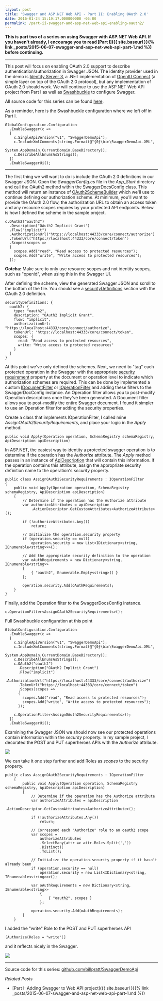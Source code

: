 ```yaml
---
layout: post
title: 'Swagger and ASP.NET Web API - Part II: Enabling OAuth 2.0'
date: 2016-01-24 15:19:17.000000000 -05:00
permalink: /part-ii-swagger-and-asp-net-web-api-enabling-oauth2/
---
```

**This is part two of a series on using Swagger with ASP.NET Web API. If you haven't already, I encourage you to read 
[Part I]({{ site.baseurl }}{% link _posts/2015-06-07-swagger-and-asp-net-web-api-part-1.md %}) before continuing.**

---

This post will focus on enabling OAuth 2.0 support to describe authentication/authorization in  Swagger JSON. The identity provider used in the demo is <a href="https://github.com/IdentityServer/IdentityServer3" target="_blank">Identity Server 3</a>, a .NET implementation of <a href="https://openid.net/connect/" target="_blank">OpenID Connect</a> (a simple layer on top of the OAuth 2.0 protocol), but any implementation of OAuth 2.0 should work. We will continue to use the ASP.NET Web API project from Part I as well as <a href="https://github.com/domaindrivendev/Swashbuckle" target="_blank">Swashbuckle</a> to configure Swagger.

All source code for this series can be found <a href="https://github.com/billpratt/SwaggerDemoApi" target="_blank">here</a>.

As a reminder, here is the Swashbuckle configuration where we left off in Part I.
```
GlobalConfiguration.Configuration
  .EnableSwagger(c =>
  {
    c.SingleApiVersion("v1", "SwaggerDemoApi");
    c.IncludeXmlComments(string.Format(@"{0}\bin\SwaggerDemoApi.XML", 
                         System.AppDomain.CurrentDomain.BaseDirectory));
    c.DescribeAllEnumsAsStrings();
  })
  .EnableSwaggerUi();
```
---
The first thing we will want to do is include the OAuth 2.0 definitions in our Swagger JSON. Open the *SwaggerConfig.cs* file in the *App_Start* directory and call the OAuth2 method within the <a href="https://github.com/domaindrivendev/Swashbuckle/blob/master/Swashbuckle.Core/Application/SwaggerDocsConfig.cs#L99" target="_blank">SwaggerDocsConfig</a> class. This method will return an instance of <a href="https://github.com/domaindrivendev/Swashbuckle/blob/master/Swashbuckle.Core/Application/SecuritySchemeBuilder.cs#L69" target="_blank">OAuth2SchemeBuilder</a> which we'll use to continue defining our authorization scheme. At minimum, you'll want to provide the OAuth 2.0 flow, the authorization URL to obtain an access token and any resource scopes requires by your protected API endpoints. Below is how I defined the scheme in the sample project.

```
c.OAuth2("oauth2")
  .Description("OAuth2 Implicit Grant")
  .Flow("implicit")
  .AuthorizationUrl("https://localhost:44333/core/connect/authorize")
  .TokenUrl("https://localhost:44333/core/connect/token")
  .Scopes(scopes =>
  {
    scopes.Add("read", "Read access to protected resources");
    scopes.Add("write", "Write access to protected resources");
  });
```

**Gotcha:** Make sure to only use resource scopes and not identity scopes, such as "openid", when using this in the Swagger UI.

After defining the scheme, view the generated Swagger JSON and scroll to the bottom of the file. You should see a <a href="http://swagger.io/specification/#securityDefinitionsObject" target="_blank">securityDefinitions</a> section with the OAuth 2.0 definition.
```
securityDefinitions: {
  oauth2: {
    type: "oauth2",
    description: "OAuth2 Implicit Grant",
    flow: "implicit",
    authorizationUrl: "https://localhost:44333/core/connect/authorize",
    tokenUrl: "https://localhost:44333/core/connect/token",
    scopes: {
      read: "Read access to protected resources",
      write: "Write access to protected resources"
    }
  }
}
```

At this point we've only defined the schemes. Next, we need to "tag" each protected operation in the Swagger with the appropriate <a href="http://swagger.io/specification/#securityRequirementObject" target="_blank">security requirement</a> property at the document or operation level to indicate which authorization schemes are required.  This can be done by implemented a custom <a href="https://github.com/domaindrivendev/Swashbuckle/blob/master/Swashbuckle.Core/Swagger/IDocumentFilter.cs" target="_blank">IDocumentFilter</a> or <a href="https://github.com/domaindrivendev/Swashbuckle/blob/master/Swashbuckle.Core/Swagger/IOperationFilter.cs" target="_blank">IOperationFilter</a> and adding these filters to the SwaggerDocConfig instance. An Operation filter allows you to post-modify Operation descriptions once they've been generated. A Document filter allows you to post-modify the entire Swagger document. I found it simpler to use an Operation filter for adding the security properties. 

Create a class that implements IOperationFilter, I called mine *AssignOAuth2SecurityRequirements*, and place your logic in the *Apply* method. 
```
public void Apply(Operation operation, SchemaRegistry schemaRegistry, ApiDescription apiDescription)
``` 
In ASP.NET, the easiest way to identity a protected swagger operation is to determine if the operation has the *Authorize* attribute. The *Apply* method passes in an instance of <a href="https://msdn.microsoft.com/en-us/library/system.web.http.description.apidescription(v=vs.118).aspx" target="_blank">ApiDescription</a> that will contain this information. If the operation contains this attribute, assign the appropriate security definition name to the operation's *security* property.
```
public class AssignOAuth2SecurityRequirements : IOperationFilter
{
    public void Apply(Operation operation, SchemaRegistry schemaRegistry, ApiDescription apiDescription)
    {
        // Determine if the operation has the Authorize attribute
        var authorizeAttributes = apiDescription
            .ActionDescriptor.GetCustomAttributes<AuthorizeAttribute>();

        if (!authorizeAttributes.Any())
            return;

        // Initialize the operation.security property
        if (operation.security == null)
            operation.security = new List<IDictionary<string, IEnumerable<string>>>();
        
        // Add the appropriate security definition to the operation
        var oAuthRequirements = new Dictionary<string, IEnumerable<string>>
        {
            { "oauth2", Enumerable.Empty<string>() }
        };

        operation.security.Add(oAuthRequirements);
    }
}
```

Finally, add the Operation filter to the SwaggerDocsConfig instance.

```
c.OperationFilter<AssignOAuth2SecurityRequirements>();
```

Full Swashbuckle configuration at this point
```
GlobalConfiguration.Configuration
  .EnableSwagger(c =>
  {
    c.SingleApiVersion("v1", "SwaggerDemoApi");
    c.IncludeXmlComments(string.Format(@"{0}\bin\SwaggerDemoApi.XML", 
                         System.AppDomain.CurrentDomain.BaseDirectory));
    c.DescribeAllEnumsAsStrings();
    c.OAuth2("oauth2")
      .Description("OAuth2 Implicit Grant")
      .Flow("implicit")
      .AuthorizationUrl("https://localhost:44333/core/connect/authorize")
      .TokenUrl("https://localhost:44333/core/connect/token")
      .Scopes(scopes =>
      {
        scopes.Add("read", "Read access to protected resources");
        scopes.Add("write", "Write access to protected resources");
      });

    c.OperationFilter<AssignOAuth2SecurityRequirements>();
  })
  .EnableSwaggerUi();
```

Examining the Swagger JSON we should now see our protected operations contain information within the *security* property. In my sample project, I decorated the POST and PUT superheroes APIs with the *Authorize* attribute.

![](/assets/images/2016/01/Screenshot_012616_093138_PM.jpg)

We can take it one step further and add Roles as *scopes* to the security property.

```
public class AssignOAuth2SecurityRequirements : IOperationFilter
    {
        public void Apply(Operation operation, SchemaRegistry schemaRegistry, ApiDescription apiDescription)
        {
            // Determine if the operation has the Authorize attribute
            var authorizeAttributes = apiDescription
                .ActionDescriptor.GetCustomAttributes<AuthorizeAttribute>();

            if (!authorizeAttributes.Any())
                return;

            // Correspond each "Authorize" role to an oauth2 scope
            var scopes =
                authorizeAttributes
                .SelectMany(attr => attr.Roles.Split(','))
                .Distinct()
                .ToList();

            // Initialize the operation.security property if it hasn't already been
            if (operation.security == null)
                operation.security = new List<IDictionary<string, IEnumerable<string>>>();

            var oAuthRequirements = new Dictionary<string, IEnumerable<string>>
                {
                    { "oauth2", scopes }
                };

            operation.security.Add(oAuthRequirements);
        }
    }
```

I added the "write" Role to the POST and PUT superheroes API

```
[Authorize(Roles = "write")]
```
and it reflects nicely in the Swagger.

![](/assets/images/2016/01/Screenshot_012616_095001_PM.jpg)

---

Source code for this series: <a href="https://github.com/billpratt/SwaggerDemoApi" target="_blank">github.com/billpratt/SwaggerDemoApi</a>

*Related Posts*

* [Part I: Adding Swagger to Web API project]({{ site.baseurl }}{% link _posts/2015-06-07-swagger-and-asp-net-web-api-part-1.md %})


